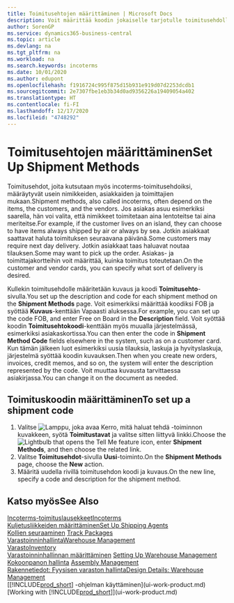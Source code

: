 ```yaml
---
title: Toimitusehtojen määrittäminen | Microsoft Docs
description: Voit määrittää koodin jokaiselle tarjotulle toimitusehdolle, ja syöttää niitä koskevia tietoja.
author: SorenGP
ms.service: dynamics365-business-central
ms.topic: article
ms.devlang: na
ms.tgt_pltfrm: na
ms.workload: na
ms.search.keywords: incoterms
ms.date: 10/01/2020
ms.author: edupont
ms.openlocfilehash: f1916724c995f875d15b931e919d07d2253dcdb1
ms.sourcegitcommit: 2e7307fbe1eb3b34d0ad9356226a19409054a402
ms.translationtype: HT
ms.contentlocale: fi-FI
ms.lasthandoff: 12/17/2020
ms.locfileid: "4748292"
---
```

# <a name="set-up-shipment-methods"></a><span data-ttu-id="17511-103">Toimitusehtojen määrittäminen</span><span class="sxs-lookup"><span data-stu-id="17511-103">Set Up Shipment Methods</span></span>
<span data-ttu-id="17511-104">Toimitusehdot, joita kutsutaan myös incoterms-toimitusehdoiksi, määräytyvät usein nimikkeiden, asiakkaiden ja toimittajien mukaan.</span><span class="sxs-lookup"><span data-stu-id="17511-104">Shipment methods, also called incoterms, often depend on the items, the customers, and the vendors.</span></span> <span data-ttu-id="17511-105">Jos asiakas asuu esimerkiksi saarella, hän voi valita, että nimikkeet toimitetaan aina lentoteitse tai aina meriteitse.</span><span class="sxs-lookup"><span data-stu-id="17511-105">For example, if the customer lives on an island, they can choose to have items always shipped by air or always by sea.</span></span> <span data-ttu-id="17511-106">Jotkin asiakkaat saattavat haluta toimituksen seuraavana päivänä.</span><span class="sxs-lookup"><span data-stu-id="17511-106">Some customers may require next day delivery.</span></span> <span data-ttu-id="17511-107">Jotkin asiakkaat taas haluavat noutaa tilauksen.</span><span class="sxs-lookup"><span data-stu-id="17511-107">Some may want to pick up the order.</span></span> <span data-ttu-id="17511-108">Asiakas- ja toimittajakortteihin voit määrittää, kuinka toimitus toteutetaan.</span><span class="sxs-lookup"><span data-stu-id="17511-108">On the customer and vendor cards, you can specify what sort of delivery is desired.</span></span>

<span data-ttu-id="17511-109">Kullekin toimitusehdolle määritetään kuvaus ja koodi **Toimitusehto**-sivulla.</span><span class="sxs-lookup"><span data-stu-id="17511-109">You set up the description and code for each shipment method on the **Shipment Methods** page.</span></span> <span data-ttu-id="17511-110">Voit esimerkiksi määrittää koodiksi FOB ja syöttää **Kuvaus**-kenttään Vapaasti aluksessa.</span><span class="sxs-lookup"><span data-stu-id="17511-110">For example, you can set up the code FOB, and enter Free on Board in the **Description** field.</span></span> <span data-ttu-id="17511-111">Voit syöttää koodin **Toimitusehtokoodi**-kenttään myös muualla järjestelmässä, esimerkiksi asiakaskortissa.</span><span class="sxs-lookup"><span data-stu-id="17511-111">You can then enter the code in **Shipment Method Code** fields elsewhere in the system, such as on a customer card.</span></span> <span data-ttu-id="17511-112">Kun tämän jälkeen luot esimerkiksi uusia tilauksia, laskuja ja hyvityslaskuja, järjestelmä syöttää koodin kuvauksen.</span><span class="sxs-lookup"><span data-stu-id="17511-112">Then when you create new orders, invoices, credit memos, and so on, the system will enter the description represented by the code.</span></span> <span data-ttu-id="17511-113">Voit muuttaa kuvausta tarvittaessa asiakirjassa.</span><span class="sxs-lookup"><span data-stu-id="17511-113">You can change it on the document as needed.</span></span>

## <a name="to-set-up-a-shipment-code"></a><span data-ttu-id="17511-114">Toimituskoodin määrittäminen</span><span class="sxs-lookup"><span data-stu-id="17511-114">To set up a shipment code</span></span>
1. <span data-ttu-id="17511-115">Valitse ![Lamppu, joka avaa Kerro, mitä haluat tehdä -toiminnon](media/ui-search/search_small.png "Kerro, mitä haluat tehdä") kuvakkeen, syötä **Toimitustavat** ja valitse sitten liittyvä linkki.</span><span class="sxs-lookup"><span data-stu-id="17511-115">Choose the ![Lightbulb that opens the Tell Me feature](media/ui-search/search_small.png "Tell me what you want to do") icon, enter **Shipment Methods**, and then choose the related link.</span></span>
2. <span data-ttu-id="17511-116">Valitse **Toimitusehdot**-sivulla **Uusi**-toiminto.</span><span class="sxs-lookup"><span data-stu-id="17511-116">On the **Shipment Methods** page, choose the **New** action.</span></span>
3. <span data-ttu-id="17511-117">Määritä uudella rivillä toimitusehdon koodi ja kuvaus.</span><span class="sxs-lookup"><span data-stu-id="17511-117">On the new line, specify a code and description for the shipment method.</span></span>

## <a name="see-also"></a><span data-ttu-id="17511-118">Katso myös</span><span class="sxs-lookup"><span data-stu-id="17511-118">See Also</span></span>
[<span data-ttu-id="17511-119">Incoterms-toimituslausekkeet</span><span class="sxs-lookup"><span data-stu-id="17511-119">Incoterms</span></span>](https://iccwbo.org/resources-for-business/incoterms-rules)  
[<span data-ttu-id="17511-120">Kuljetusliikkeiden määrittäminen</span><span class="sxs-lookup"><span data-stu-id="17511-120">Set Up Shipping Agents</span></span>](sales-how-to-set-up-shipping-agents.md)  
<span data-ttu-id="17511-121">[Kollien seuraaminen](sales-how-track-packages.md)  </span><span class="sxs-lookup"><span data-stu-id="17511-121">[Track Packages](sales-how-track-packages.md)  </span></span>  
[<span data-ttu-id="17511-122">Varastoinninhallinta</span><span class="sxs-lookup"><span data-stu-id="17511-122">Warehouse Management</span></span>](warehouse-manage-warehouse.md)  
[<span data-ttu-id="17511-123">Varasto</span><span class="sxs-lookup"><span data-stu-id="17511-123">Inventory</span></span>](inventory-manage-inventory.md)  
<span data-ttu-id="17511-124">[Varastoinninhallinnan määrittäminen](warehouse-setup-warehouse.md)   </span><span class="sxs-lookup"><span data-stu-id="17511-124">[Setting Up Warehouse Management](warehouse-setup-warehouse.md)   </span></span>  
<span data-ttu-id="17511-125">[Kokoonpanon hallinta](assembly-assemble-items.md)  </span><span class="sxs-lookup"><span data-stu-id="17511-125">[Assembly Management](assembly-assemble-items.md)  </span></span>  
[<span data-ttu-id="17511-126">Rakennetiedot: Fyysisen varaston hallinta</span><span class="sxs-lookup"><span data-stu-id="17511-126">Design Details: Warehouse Management</span></span>](design-details-warehouse-management.md)  
<span data-ttu-id="17511-127">[[!INCLUDE[prod_short](includes/prod_short.md)] -ohjelman käyttäminen](ui-work-product.md)</span><span class="sxs-lookup"><span data-stu-id="17511-127">[Working with [!INCLUDE[prod_short](includes/prod_short.md)]](ui-work-product.md)</span></span>  
